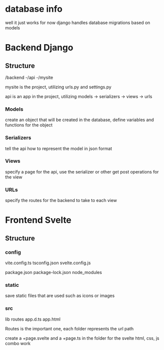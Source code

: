 # database info 
well it just works for now
django handles database migrations based on models


# Backend Django

## Structure
/backend
    -/api
    -/mysite

mysite is the project, utilizing urls.py and settings.py

api is an app in the project, utilizing models -> serializers -> views -> urls

### Models
create an object that will be created in the database, 
define variables and functions for the object

### Serializers
tell the api how to represent the model in json format

### Views
specify a page for the api, use the serializer or other get post operations for the view

### URLs
specify the routes for the backend to take to each view



# Frontend Svelte

## Structure

### config
vite.config.ts   tsconfig.json   svelte.config.js

package.json   package-lock.json   node_modules


### static
save static files that are used such as icons or images

### src
lib   routes   app.d.ts   app.html

Routes is the important one, each folder represents the url path

create a +page.svelte and a +page.ts in the folder for the svelte html, css, js combo work

